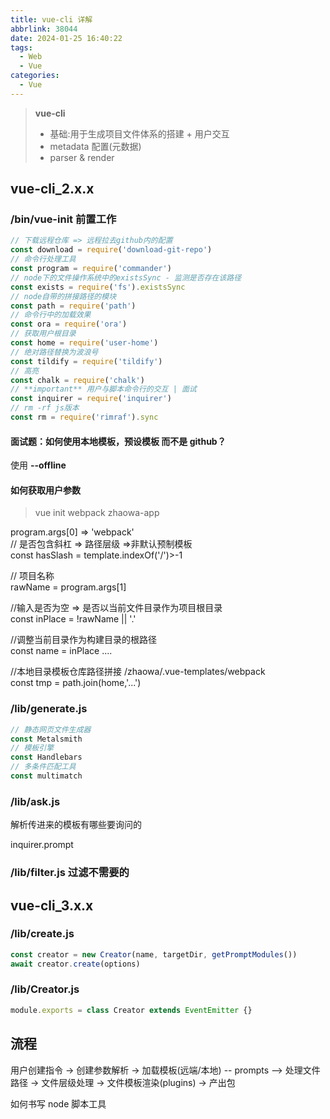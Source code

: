 ```yaml
---
title: vue-cli 详解
abbrlink: 38044
date: 2024-01-25 16:40:22
tags:
  - Web
  - Vue
categories:
  - Vue
---
```


> **vue-cli**
>
> - 基础:用于生成项目文件体系的搭建 + 用户交互
> - metadata 配置(元数据)
> - parser & render

## vue-cli_2.x.x

### /bin/vue-init 前置工作

```js
// 下载远程仓库 => 远程拉去github内的配置
const download = require('download-git-repo')
// 命令行处理工具
const program = require('commander')
// node下的文件操作系统中的existsSync - 监测是否存在该路径
const exists = require('fs').existsSync
// node自带的拼接路径的模块
const path = require('path')
// 命令行中的加载效果
const ora = require('ora')
// 获取用户根目录
const home = require('user-home')
// 绝对路径替换为波浪号
const tildify = require('tildify')
// 高亮
const chalk = require('chalk')
// **important** 用户与脚本命令行的交互 | 面试
const inquirer = require('inquirer')
// rm -rf js版本
const rm = require('rimraf').sync
```

#### 面试题：如何使用本地模板，预设模板 而不是 github？

使用 **--offline**

#### 如何获取用户参数

> vue init webpack zhaowa-app

program.args[0] => 'webpack'  
// 是否包含斜杠 => 路径层级 =>非默认预制模板  
const hasSlash = template.indexOf('/')>-1

// 项目名称  
rawName = program.args[1]

//输入是否为空 => 是否以当前文件目录作为项目根目录  
const inPlace = !rawName || '.'

//调整当前目录作为构建目录的根路径  
const name = inPlace ....

//本地目录模板仓库路径拼接 /zhaowa/.vue-templates/webpack  
const tmp = path.join(home,'...')

### /lib/generate.js

```js
// 静态网页文件生成器
const Metalsmith
// 模板引擎
const Handlebars
// 多条件匹配工具
const multimatch
```

### /lib/ask.js

解析传进来的模板有哪些要询问的

inquirer.prompt

### /lib/filter.js 过滤不需要的

## vue-cli_3.x.x

### /lib/create.js

```js
const creator = new Creator(name, targetDir, getPromptModules())
await creator.create(options)
```

### /lib/Creator.js

```js
module.exports = class Creator extends EventEmitter {}
```

## 流程

用户创建指令 -> 创建参数解析 -> 加载模板(远端/本地) -- prompts --> 处理文件路径 -> 文件层级处理 -> 文件模板渲染(plugins) -> 产出包

如何书写 node 脚本工具
